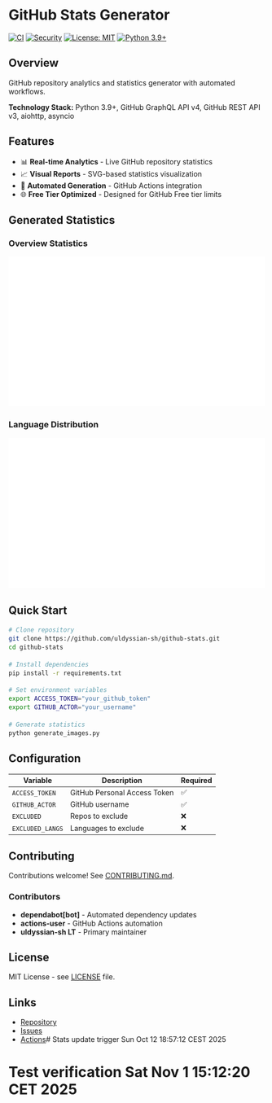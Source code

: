 # GitHub Stats Generator

[![CI](https://github.com/uldyssian-sh/github-stats/actions/workflows/ci.yml/badge.svg)](https://github.com/uldyssian-sh/github-stats/actions/workflows/ci.yml)
[![Security](https://github.com/uldyssian-sh/github-stats/actions/workflows/security.yml/badge.svg)](https://github.com/uldyssian-sh/github-stats/actions/workflows/security.yml)
[![License: MIT](https://img.shields.io/badge/License-MIT-yellow.svg)](https://opensource.org/licenses/MIT)
[![Python 3.9+](https://img.shields.io/badge/python-3.9+-blue.svg)](https://www.python.org/downloads/)

## Overview

GitHub repository analytics and statistics generator with automated workflows.

**Technology Stack:** Python 3.9+, GitHub GraphQL API v4, GitHub REST API v3, aiohttp, asyncio

## Features

- 📊 **Real-time Analytics** - Live GitHub repository statistics
- 📈 **Visual Reports** - SVG-based statistics visualization
- 🔄 **Automated Generation** - GitHub Actions integration
- 🌐 **Free Tier Optimized** - Designed for GitHub Free tier limits

## Generated Statistics

### Overview Statistics
![GitHub Stats Overview](./generated/overview.svg)

### Language Distribution
![GitHub Languages](./generated/languages.svg)

## Quick Start

```bash
# Clone repository
git clone https://github.com/uldyssian-sh/github-stats.git
cd github-stats

# Install dependencies
pip install -r requirements.txt

# Set environment variables
export ACCESS_TOKEN="your_github_token"
export GITHUB_ACTOR="your_username"

# Generate statistics
python generate_images.py
```

## Configuration

| Variable | Description | Required |
|----------|-------------|----------|
| `ACCESS_TOKEN` | GitHub Personal Access Token | ✅ |
| `GITHUB_ACTOR` | GitHub username | ✅ |
| `EXCLUDED` | Repos to exclude | ❌ |
| `EXCLUDED_LANGS` | Languages to exclude | ❌ |

## Contributing

Contributions welcome! See [CONTRIBUTING.md](CONTRIBUTING.md).

### Contributors
- **dependabot[bot]** - Automated dependency updates
- **actions-user** - GitHub Actions automation  
- **uldyssian-sh LT** - Primary maintainer

## License

MIT License - see [LICENSE](LICENSE) file.

## Links

- [Repository](https://github.com/uldyssian-sh/github-stats)
- [Issues](https://github.com/uldyssian-sh/github-stats/issues)
- [Actions](https://github.com/uldyssian-sh/github-stats/actions)# Stats update trigger Sun Oct 12 18:57:12 CEST 2025
# Test verification Sat Nov  1 15:12:20 CET 2025
